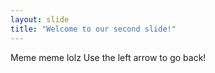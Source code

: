 ```yaml
---
layout: slide
title: "Welcome to our second slide!"
---
```

Meme meme lolz
Use the left arrow to go back!
